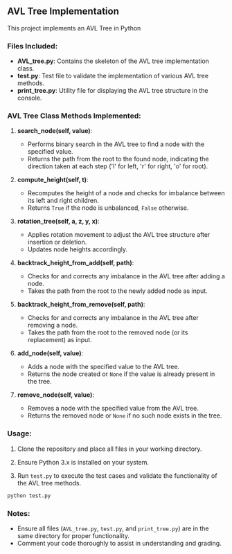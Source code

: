 ## AVL Tree Implementation

This project implements an AVL Tree in Python
### Files Included:

- **AVL_tree.py**: Contains the skeleton of the AVL tree implementation class.
- **test.py**: Test file to validate the implementation of various AVL tree methods.
- **print_tree.py**: Utility file for displaying the AVL tree structure in the console.

### AVL Tree Class Methods Implemented:

1. **search_node(self, value)**:
   - Performs binary search in the AVL tree to find a node with the specified value.
   - Returns the path from the root to the found node, indicating the direction taken at each step ('l' for left, 'r' for right, 'o' for root).

2. **compute_height(self, t)**:
   - Recomputes the height of a node and checks for imbalance between its left and right children.
   - Returns `True` if the node is unbalanced, `False` otherwise.

3. **rotation_tree(self, a, z, y, x)**:
   - Applies rotation movement to adjust the AVL tree structure after insertion or deletion.
   - Updates node heights accordingly.

4. **backtrack_height_from_add(self, path)**:
   - Checks for and corrects any imbalance in the AVL tree after adding a node.
   - Takes the path from the root to the newly added node as input.

5. **backtrack_height_from_remove(self, path)**:
   - Checks for and corrects any imbalance in the AVL tree after removing a node.
   - Takes the path from the root to the removed node (or its replacement) as input.

6. **add_node(self, value)**:
   - Adds a node with the specified value to the AVL tree.
   - Returns the node created or `None` if the value is already present in the tree.

7. **remove_node(self, value)**:
   - Removes a node with the specified value from the AVL tree.
   - Returns the removed node or `None` if no such node exists in the tree.

### Usage:

1. Clone the repository and place all files in your working directory.
   
2. Ensure Python 3.x is installed on your system.

3. Run `test.py` to execute the test cases and validate the functionality of the AVL tree methods.

```bash
python test.py
```

### Notes:

- Ensure all files (`AVL_tree.py`, `test.py`, and `print_tree.py`) are in the same directory for proper functionality.
- Comment your code thoroughly to assist in understanding and grading.
